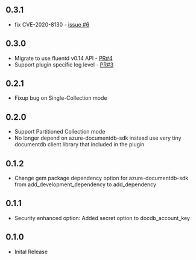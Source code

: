 
## 0.3.1
* fix CVE-2020-8130 - [issue #6](https://github.com/yokawasa/fluent-plugin-documentdb/issues/6)

## 0.3.0

* Migrate to use fluentd v0.14 API - [PR#4](https://github.com/yokawasa/fluent-plugin-documentdb/pull/4)
* Support plugin specific log level - [PR#3](https://github.com/yokawasa/fluent-plugin-documentdb/pull/3) 


## 0.2.1

* Fixup bug on Single-Collection mode

## 0.2.0

* Support Partitioned Collection mode
* No longer depend on azure-documentdb-sdk instead use very tiny documentdb client library that included in the plugin

## 0.1.2
	
* Change gem package dependency option for azure-documentdb-sdk from add_development_dependency to add_dependency

## 0.1.1

* Security enhanced option: Added secret option to docdb_account_key

## 0.1.0

* Inital Release
